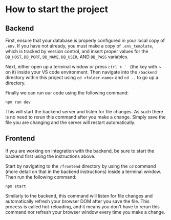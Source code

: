 # How to start the project
## Backend
First, ensure that your database is properly configured in your local copy of `.env`. If you have not already, you must make a copy of `.env_template`, which is tracked by version control, and insert proper values for the `DB_HOST`, `DB_PORT`, `DB_NAME`, `DB_USER`, AND `DB_PASS` variables.

Next, either open up a terminal window or press ``ctrl + ` `` (the key with ~ on it) inside your VS code environment. Then navigate into the `/backend` directory within this project using `cd <folder-name>` and `cd ..` to go up a directory.

Finally we can run our code using the following command:
```
npm run dev
```
This will start the backend server and listen for file changes. As such there is no need to rerun this command after you make a change. Simply save the file you are changing and the server will restart automatically.

## Frontend
If you are working on integration with the backend, be sure to start the backend first using the instructions above.

Start by navigating to the `/frontend` directory by using the `cd` command (more detail on that in the backend instructions) inside a terminal window. Then run the following command:
```
npm start
```
Similarly to the backend, this command will listen for file changes and automatically refresh your browser DOM after you save the file. This process is called hot-reloading, and it means you don't have to rerun this command nor refresh your browser window every time you make a change.